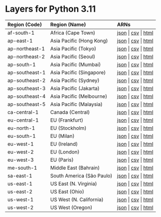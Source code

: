 # Layers for Python 3.11


| Region (Code) | Region (Name)| ARNs|
| :------------- |:--------|:--------|
| af-south-1 |Africa (Cape Town)| [json](https://api.klayers.cloud/api/v2/p3.11/layers/latest/af-south-1/json) \| [csv](https://api.klayers.cloud/api/v2/p3.11/layers/latest/af-south-1/csv) \| [html](https://api.klayers.cloud/api/v2/p3.11/layers/latest/af-south-1/html)|
| ap-east-1 | Asia Pacific (Hong Kong)| [json](https://api.klayers.cloud/api/v2/p3.11/layers/latest/ap-east-1/json) \| [csv](https://api.klayers.cloud/api/v2/p3.11/layers/latest/ap-east-1/csv) \| [html](https://api.klayers.cloud/api/v2/p3.11/layers/latest/ap-east-1/html)|
| ap-northeast-1 |Asia Pacific (Tokyo)| [json](https://api.klayers.cloud/api/v2/p3.11/layers/latest/ap-northeast-1/json) \| [csv](https://api.klayers.cloud/api/v2/p3.11/layers/latest/ap-northeast-1/csv) \| [html](https://api.klayers.cloud/api/v2/p3.11/layers/latest/ap-northeast-1/html)|
| ap-northeast-2 |Asia Pacific (Seoul)| [json](https://api.klayers.cloud/api/v2/p3.11/layers/latest/ap-northeast-2/json) \| [csv](https://api.klayers.cloud/api/v2/p3.11/layers/latest/ap-northeast-2/csv) \| [html](https://api.klayers.cloud/api/v2/p3.11/layers/latest/ap-northeast-2/html)|
| ap-south-1 |Asia Pacific (Mumbai)| [json](https://api.klayers.cloud/api/v2/p3.11/layers/latest/ap-south-1/json) \| [csv](https://api.klayers.cloud/api/v2/p3.11/layers/latest/ap-south-1/csv) \| [html](https://api.klayers.cloud/api/v2/p3.11/layers/latest/ap-south-1/html)|
| ap-southeast-1 |Asia Pacific (Singapore)| [json](https://api.klayers.cloud/api/v2/p3.11/layers/latest/ap-southeast-1/json) \| [csv](https://api.klayers.cloud/api/v2/p3.11/layers/latest/ap-southeast-1/csv) \| [html](https://api.klayers.cloud/api/v2/p3.11/layers/latest/ap-southeast-1/html)|
| ap-southeast-2 |Asia Pacific (Sydney)| [json](https://api.klayers.cloud/api/v2/p3.11/layers/latest/ap-southeast-2/json) \| [csv](https://api.klayers.cloud/api/v2/p3.11/layers/latest/ap-southeast-2/csv) \| [html](https://api.klayers.cloud/api/v2/p3.11/layers/latest/ap-southeast-2/html)|
| ap-southeast-3 |Asia Pacific (Jakarta)| [json](https://api.klayers.cloud/api/v2/p3.11/layers/latest/ap-southeast-3/json) \| [csv](https://api.klayers.cloud/api/v2/p3.11/layers/latest/ap-southeast-3/csv) \| [html](https://api.klayers.cloud/api/v2/p3.11/layers/latest/ap-southeast-3/html)|
| ap-southeast-4 |Asia Pacific (Melbourne)| [json](https://api.klayers.cloud/api/v2/p3.11/layers/latest/ap-southeast-4/json) \| [csv](https://api.klayers.cloud/api/v2/p3.11/layers/latest/ap-southeast-4/csv) \| [html](https://api.klayers.cloud/api/v2/p3.11/layers/latest/ap-southeast-4/html)|
| ap-southeast-5 |Asia Pacific (Malaysia)| [json](https://api.klayers.cloud/api/v2/p3.11/layers/latest/ap-southeast-5/json) \| [csv](https://api.klayers.cloud/api/v2/p3.11/layers/latest/ap-southeast-5/csv) \| [html](https://api.klayers.cloud/api/v2/p3.11/layers/latest/ap-southeast-5/html)|
| ca-central-1 |Canada (Central)| [json](https://api.klayers.cloud/api/v2/p3.11/layers/latest/ca-central-1/json) \| [csv](https://api.klayers.cloud/api/v2/p3.11/layers/latest/ca-central-1/csv) \| [html](https://api.klayers.cloud/api/v2/p3.11/layers/latest/ca-central-1/html)|
| eu-central-1 |EU (Frankfurt)| [json](https://api.klayers.cloud/api/v2/p3.11/layers/latest/eu-central-1/json) \| [csv](https://api.klayers.cloud/api/v2/p3.11/layers/latest/eu-central-1/csv) \| [html](https://api.klayers.cloud/api/v2/p3.11/layers/latest/eu-central-1/html)|
| eu-north-1 |EU (Stockholm)| [json](https://api.klayers.cloud/api/v2/p3.11/layers/latest/eu-north-1/json) \| [csv](https://api.klayers.cloud/api/v2/p3.11/layers/latest/eu-north-1/csv) \| [html](https://api.klayers.cloud/api/v2/p3.11/layers/latest/eu-north-1/html)|
| eu-south-1 |EU (Milan)| [json](https://api.klayers.cloud/api/v2/p3.11/layers/latest/eu-south-1/json) \| [csv](https://api.klayers.cloud/api/v2/p3.11/layers/latest/eu-south-1/csv) \| [html](https://api.klayers.cloud/api/v2/p3.11/layers/latest/eu-south-1/html)|
| eu-west-1 |EU (Ireland)| [json](https://api.klayers.cloud/api/v2/p3.11/layers/latest/eu-west-1/json) \| [csv](https://api.klayers.cloud/api/v2/p3.11/layers/latest/eu-west-1/csv) \| [html](https://api.klayers.cloud/api/v2/p3.11/layers/latest/eu-west-1/html)|
| eu-west-2 |EU (London)| [json](https://api.klayers.cloud/api/v2/p3.11/layers/latest/eu-west-2/json) \| [csv](https://api.klayers.cloud/api/v2/p3.11/layers/latest/eu-west-2/csv) \| [html](https://api.klayers.cloud/api/v2/p3.11/layers/latest/eu-west-2/html)|
| eu-west-3 |EU (Paris)| [json](https://api.klayers.cloud/api/v2/p3.11/layers/latest/eu-west-3/json) \| [csv](https://api.klayers.cloud/api/v2/p3.11/layers/latest/eu-west-3/csv) \| [html](https://api.klayers.cloud/api/v2/p3.11/layers/latest/eu-west-3/html)|
| me-south-1 |Middle East (Bahrain)| [json](https://api.klayers.cloud/api/v2/p3.11/layers/latest/me-south-1/json) \| [csv](https://api.klayers.cloud/api/v2/p3.11/layers/latest/me-south-1/csv) \| [html](https://api.klayers.cloud/api/v2/p3.11/layers/latest/me-south-1/html)|
| sa-east-1 |South America (São Paulo)| [json](https://api.klayers.cloud/api/v2/p3.11/layers/latest/sa-east-1/json) \| [csv](https://api.klayers.cloud/api/v2/p3.11/layers/latest/sa-east-1/csv) \| [html](https://api.klayers.cloud/api/v2/p3.11/layers/latest/sa-east-1/html)|
| us-east-1 |US East (N. Virginia)| [json](https://api.klayers.cloud/api/v2/p3.11/layers/latest/us-east-1/json) \| [csv](https://api.klayers.cloud/api/v2/p3.11/layers/latest/us-east-1/csv) \| [html](https://api.klayers.cloud/api/v2/p3.11/layers/latest/us-east-1/html)|
| us-east-2 |US East (Ohio)| [json](https://api.klayers.cloud/api/v2/p3.11/layers/latest/us-east-2/json) \| [csv](https://api.klayers.cloud/api/v2/p3.11/layers/latest/us-east-2/csv) \| [html](https://api.klayers.cloud/api/v2/p3.11/layers/latest/us-east-2/html)|
| us-west-1 |US West (N. California)| [json](https://api.klayers.cloud/api/v2/p3.11/layers/latest/us-west-1/json) \| [csv](https://api.klayers.cloud/api/v2/p3.11/layers/latest/us-west-1/csv) \| [html](https://api.klayers.cloud/api/v2/p3.11/layers/latest/us-west-1/html)|
| us-west-2 |US West (Oregon)| [json](https://api.klayers.cloud/api/v2/p3.11/layers/latest/us-west-2/json) \| [csv](https://api.klayers.cloud/api/v2/p3.11/layers/latest/us-west-2/csv) \| [html](https://api.klayers.cloud/api/v2/p3.11/layers/latest/us-west-2/html)|